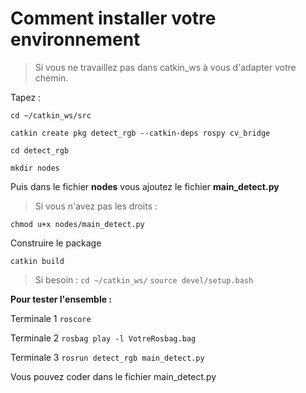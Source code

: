 # Comment installer votre environnement

> Si vous ne travaillez pas dans catkin_ws à vous d'adapter votre chemin.

Tapez :

`cd ~/catkin_ws/src`

`catkin create pkg detect_rgb --catkin-deps rospy cv_bridge`

`cd detect_rgb`

`mkdir nodes`

Puis dans le fichier **nodes** vous ajoutez le fichier **main_detect.py**

> Si vous n'avez pas les droits :

`chmod u+x nodes/main_detect.py`

Construire le package

`catkin build`


>Si besoin : 
>`cd ~/catkin_ws/`
>`source devel/setup.bash`

**Pour tester l'ensemble :**

Terminale 1 `roscore`

Terminale 2 `rosbag play -l VotreRosbag.bag`

Terminale 3 `rosrun detect_rgb main_detect.py`

Vous pouvez coder dans le fichier main_detect.py

